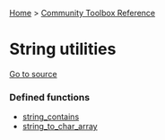 [Home](/README.md) > [Community Toolbox Reference](/Docs/Reference/Reference.md)

# String utilities

[Go to source](/Community%20Toolbox/scripts/utils_CommunityToolboxString/utils_CommunityToolboxString.gml)

### Defined functions

- [string_contains](/Docs/Reference/Functions/string_contains.md)
- [string_to_char_array](/Docs/Reference/Functions/string_to_char_array.md)
